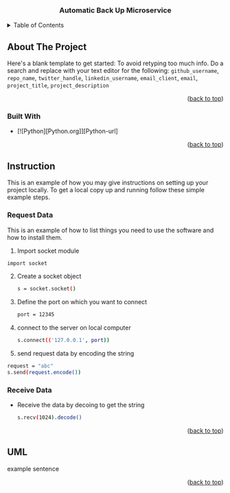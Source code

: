 <div align="center">
<h3 align="center">Automatic Back Up Microservice</h3>

</div>



<!-- TABLE OF CONTENTS -->
<details>
  <summary>Table of Contents</summary>
  <ol>
    <li>
      <a href="#about-the-project">About The Project</a>
      <ul>
        <li><a href="#built-with">Built With</a></li>
      </ul>
    </li>

    <li>
      <a href="#instruction">Instruction</a>
      <ul>
        <li><a href="#request-data">Request Data</a></li>
      </ul>
      <ul>
        <li><a href="#receive-data">Receive Data</a></li>
      </ul>
    </li>
    <li><a href="#uml">UML sequence diagram</a></li>
  </ol>
</details>



<!-- ABOUT THE PROJECT -->
## About The Project

Here's a blank template to get started: To avoid retyping too much info. Do a search and replace with your text editor for the following: `github_username`, `repo_name`, `twitter_handle`, `linkedin_username`, `email_client`, `email`, `project_title`, `project_description`

<p align="right">(<a href="#readme-top">back to top</a>)</p>



### Built With

* [![Python][Python.org]][Python-url]

<p align="right">(<a href="#readme-top">back to top</a>)</p>



<!-- Instruction -->
## Instruction

This is an example of how you may give instructions on setting up your project locally.
To get a local copy up and running follow these simple example steps.

### Request Data

This is an example of how to list things you need to use the software and how to install them.
1. Import socket module
  ```sh
  import socket
  ```
2. Create a socket object
   ```sh
   s = socket.socket()
   ```
3. Define the port on which you want to connect
   ```sh
   port = 12345
   ```
4. connect to the server on local computer
   ```sh
   s.connect(('127.0.0.1', port))
   ```
5. send request data by encoding the string
  ```sh
  request = "abc"
  s.send(request.encode())
  ```

### Receive Data


* Receive the data by decoing to get the string
   ```sh
   s.recv(1024).decode()
   ```

<p align="right">(<a href="#readme-top">back to top</a>)</p>

## UML

example sentence

<p align="right">(<a href="#readme-top">back to top</a>)</p>


